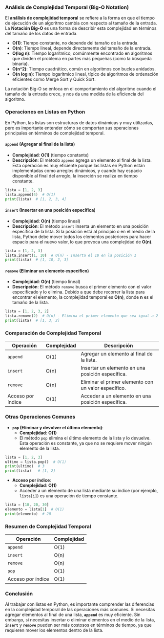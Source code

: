 
### Análisis de Complejidad Temporal (Big-O Notation)

El **análisis de complejidad temporal** se refiere a la forma en que el tiempo de ejecución de un algoritmo cambia con respecto al tamaño de la entrada. La **Notación Big-O** es una forma de describir esta complejidad en términos del tamaño de los datos de entrada.

- **O(1)**: Tiempo constante, no depende del tamaño de la entrada.
- **O(n)**: Tiempo lineal, depende directamente del tamaño de la entrada.
- **O(log n)**: Tiempo logarítmico, comúnmente encontrado en algoritmos que dividen el problema en partes más pequeñas (como la búsqueda binaria).
- **O(n^2)**: Tiempo cuadrático, común en algoritmos con bucles anidados.
- **O(n log n)**: Tiempo logarítmico lineal, típico de algoritmos de ordenación eficientes como Merge Sort y Quick Sort.

La notación Big-O se enfoca en el comportamiento del algoritmo cuando el tamaño de la entrada crece, y nos da una medida de la eficiencia del algoritmo.

### Operaciones en Listas en Python

En Python, las listas son estructuras de datos dinámicas y muy utilizadas, pero es importante entender cómo se comportan sus operaciones principales en términos de complejidad temporal.

#### `append` (Agregar al final de la lista)

- **Complejidad**: **O(1)** (tiempo constante)
- **Descripción**: El método `append` agrega un elemento al final de la lista. Esta operación es muy eficiente porque las listas en Python están implementadas como arreglos dinámicos, y cuando hay espacio disponible al final del arreglo, la inserción se realiza en tiempo constante.

```python
lista = [1, 2, 3]
lista.append(4)  # O(1)
print(lista)  # [1, 2, 3, 4]
```

#### `insert` (Insertar en una posición específica)

- **Complejidad**: **O(n)** (tiempo lineal)
- **Descripción**: El método `insert` inserta un elemento en una posición específica de la lista. Si la posición está al principio o en el medio de la lista, Python debe mover todos los elementos posteriores para hacer espacio para el nuevo valor, lo que provoca una complejidad de **O(n)**.

```python
lista = [1, 2, 3]
lista.insert(1, 10)  # O(n) - Inserta el 10 en la posición 1
print(lista)  # [1, 10, 2, 3]
```

#### `remove` (Eliminar un elemento específico)

- **Complejidad**: **O(n)** (tiempo lineal)
- **Descripción**: El método `remove` busca el primer elemento con el valor especificado y lo elimina. Debido a que debe recorrer la lista para encontrar el elemento, la complejidad temporal es **O(n)**, donde **n** es el tamaño de la lista.

```python
lista = [1, 2, 3, 2]
lista.remove(2)  # O(n) - Elimina el primer elemento que sea igual a 2
print(lista)  # [1, 3, 2]
```

### Comparación de Complejidad Temporal

| Operación        | Complejidad  | Descripción                                                       |
|------------------|--------------|-------------------------------------------------------------------|
| `append`         | O(1)         | Agregar un elemento al final de la lista.                         |
| `insert`         | O(n)         | Insertar un elemento en una posición específica.                  |
| `remove`         | O(n)         | Eliminar el primer elemento con un valor específico.              |
| Acceso por índice| O(1)         | Acceder a un elemento en una posición específica.                 |

### Otras Operaciones Comunes

- **`pop` (Eliminar y devolver el último elemento)**: 
  - **Complejidad**: **O(1)**
  - El método `pop` elimina el último elemento de la lista y lo devuelve. Esta operación es constante, ya que no se requiere mover ningún elemento de la lista.

```python
lista = [1, 2, 3]
ultimo = lista.pop()  # O(1)
print(ultimo)  # 3
print(lista)   # [1, 2]
```

- **Acceso por índice**: 
  - **Complejidad**: **O(1)**
  - Acceder a un elemento de una lista mediante su índice (por ejemplo, `lista[i]`) es una operación de tiempo constante.

```python
lista = [10, 20, 30]
elemento = lista[1]  # O(1)
print(elemento)  # 20
```

### Resumen de Complejidad Temporal

| Operación            | Complejidad |
|----------------------|-------------|
| `append`             | O(1)        |
| `insert`             | O(n)        |
| `remove`             | O(n)        |
| `pop`                | O(1)        |
| Acceso por índice    | O(1)        |

### Conclusión

Al trabajar con listas en Python, es importante comprender las diferencias en la complejidad temporal de las operaciones más comunes. Si necesitas agregar elementos al final de una lista, **`append`** es muy eficiente. Sin embargo, si necesitas insertar o eliminar elementos en el medio de la lista, **`insert`** y **`remove`** pueden ser más costosos en términos de tiempo, ya que requieren mover los elementos dentro de la lista.

